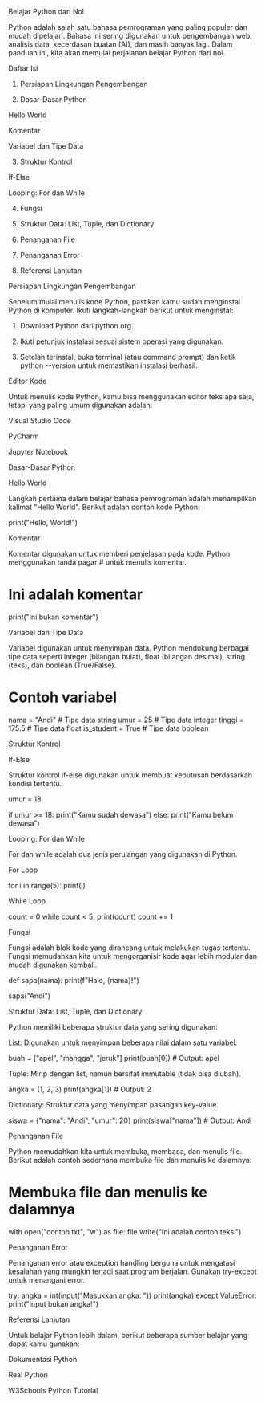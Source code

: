 Belajar Python dari Nol

Python adalah salah satu bahasa pemrograman yang paling populer dan mudah dipelajari. Bahasa ini sering digunakan untuk pengembangan web, analisis data, kecerdasan buatan (AI), dan masih banyak lagi. Dalam panduan ini, kita akan memulai perjalanan belajar Python dari nol.

Daftar Isi

1. Persiapan Lingkungan Pengembangan


2. Dasar-Dasar Python

Hello World

Komentar

Variabel dan Tipe Data



3. Struktur Kontrol

If-Else

Looping: For dan While



4. Fungsi


5. Struktur Data: List, Tuple, dan Dictionary


6. Penanganan File


7. Penanganan Error


8. Referensi Lanjutan



Persiapan Lingkungan Pengembangan

Sebelum mulai menulis kode Python, pastikan kamu sudah menginstal Python di komputer. Ikuti langkah-langkah berikut untuk menginstal:

1. Download Python dari python.org.


2. Ikuti petunjuk instalasi sesuai sistem operasi yang digunakan.


3. Setelah terinstal, buka terminal (atau command prompt) dan ketik python --version untuk memastikan instalasi berhasil.



Editor Kode

Untuk menulis kode Python, kamu bisa menggunakan editor teks apa saja, tetapi yang paling umum digunakan adalah:

Visual Studio Code

PyCharm

Jupyter Notebook


Dasar-Dasar Python

Hello World

Langkah pertama dalam belajar bahasa pemrograman adalah menampilkan kalimat "Hello World". Berikut adalah contoh kode Python:

print("Hello, World!")

Komentar

Komentar digunakan untuk memberi penjelasan pada kode. Python menggunakan tanda pagar # untuk menulis komentar.

# Ini adalah komentar
print("Ini bukan komentar")

Variabel dan Tipe Data

Variabel digunakan untuk menyimpan data. Python mendukung berbagai tipe data seperti integer (bilangan bulat), float (bilangan desimal), string (teks), dan boolean (True/False).

# Contoh variabel
nama = "Andi"         # Tipe data string
umur = 25             # Tipe data integer
tinggi = 175.5        # Tipe data float
is_student = True     # Tipe data boolean

Struktur Kontrol

If-Else

Struktur kontrol if-else digunakan untuk membuat keputusan berdasarkan kondisi tertentu.

umur = 18

if umur >= 18:
    print("Kamu sudah dewasa")
else:
    print("Kamu belum dewasa")

Looping: For dan While

For dan while adalah dua jenis perulangan yang digunakan di Python.

For Loop


for i in range(5):
    print(i)

While Loop


count = 0
while count < 5:
    print(count)
    count += 1

Fungsi

Fungsi adalah blok kode yang dirancang untuk melakukan tugas tertentu. Fungsi memudahkan kita untuk mengorganisir kode agar lebih modular dan mudah digunakan kembali.

def sapa(nama):
    print(f"Halo, {nama}!")

sapa("Andi")

Struktur Data: List, Tuple, dan Dictionary

Python memiliki beberapa struktur data yang sering digunakan:

List: Digunakan untuk menyimpan beberapa nilai dalam satu variabel.


buah = ["apel", "mangga", "jeruk"]
print(buah[0])  # Output: apel

Tuple: Mirip dengan list, namun bersifat immutable (tidak bisa diubah).


angka = (1, 2, 3)
print(angka[1])  # Output: 2

Dictionary: Struktur data yang menyimpan pasangan key-value.


siswa = {"nama": "Andi", "umur": 20}
print(siswa["nama"])  # Output: Andi

Penanganan File

Python memudahkan kita untuk membuka, membaca, dan menulis file. Berikut adalah contoh sederhana membuka file dan menulis ke dalamnya:

# Membuka file dan menulis ke dalamnya
with open("contoh.txt", "w") as file:
    file.write("Ini adalah contoh teks.")

Penanganan Error

Penanganan error atau exception handling berguna untuk mengatasi kesalahan yang mungkin terjadi saat program berjalan. Gunakan try-except untuk menangani error.

try:
    angka = int(input("Masukkan angka: "))
    print(angka)
except ValueError:
    print("Input bukan angka!")

Referensi Lanjutan

Untuk belajar Python lebih dalam, berikut beberapa sumber belajar yang dapat kamu gunakan:

Dokumentasi Python

Real Python

W3Schools Python Tutorial
